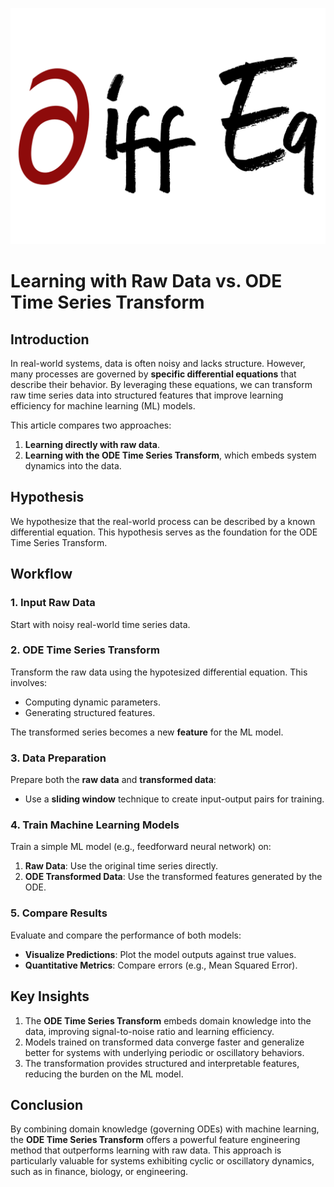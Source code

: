  ![ODE Time Series Transform](./images/ode.png)


 # Learning with Raw Data vs. ODE Time Series Transform

<h2>Introduction</h2>

In real-world systems, data is often noisy and lacks structure. However, many processes are governed by **specific differential equations** that describe their behavior. By leveraging these equations, we can transform raw time series data into structured features that improve learning efficiency for machine learning (ML) models.

This article compares two approaches:

1. **Learning directly with raw data**.
2. **Learning with the ODE Time Series Transform**, which embeds system dynamics into the data.



<h2>Hypothesis</h2>

We hypothesize that the real-world process can be described by a known differential equation. This hypothesis serves as the foundation for the ODE Time Series Transform.



<h2>Workflow</h2>

### **1. Input Raw Data** 
Start with noisy real-world time series data.



### **2. ODE Time Series Transform**  

Transform the raw data using the hypotesized differential equation. This involves:

- Computing dynamic parameters.
- Generating structured features.

The transformed series becomes a new **feature** for the ML model.



### **3. Data Preparation**  

Prepare both the **raw data** and **transformed data**:

- Use a **sliding window** technique to create input-output pairs for training.



### **4. Train Machine Learning Models**  
Train a simple ML model (e.g., feedforward neural network) on:

1. **Raw Data**: Use the original time series directly.
2. **ODE Transformed Data**: Use the transformed features generated by the ODE.



### **5. Compare Results**  
Evaluate and compare the performance of both models:

- **Visualize Predictions**: Plot the model outputs against true values.
- **Quantitative Metrics**: Compare errors (e.g., Mean Squared Error).



<h2>Key Insights</h2>

1. The **ODE Time Series Transform** embeds domain knowledge into the data, improving signal-to-noise ratio and learning efficiency.  
2. Models trained on transformed data converge faster and generalize better for systems with underlying periodic or oscillatory behaviors.  
3. The transformation provides structured and interpretable features, reducing the burden on the ML model.



<h2>Conclusion</h2>

By combining domain knowledge (governing ODEs) with machine learning, the **ODE Time Series Transform** offers a powerful feature engineering method that outperforms learning with raw data. This approach is particularly valuable for systems exhibiting cyclic or oscillatory dynamics, such as in finance, biology, or engineering.
